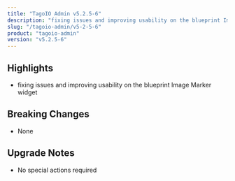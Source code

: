 ```yaml
---
title: "TagoIO Admin v5.2.5-6"
description: "fixing issues and improving usability on the blueprint Image Marker widget"
slug: "/tagoio-admin/v5-2-5-6"
product: "tagoio-admin"
version: "v5.2.5-6"
---
```


## Highlights

- fixing issues and improving usability on the blueprint Image Marker widget

## Breaking Changes

- None

## Upgrade Notes

- No special actions required
